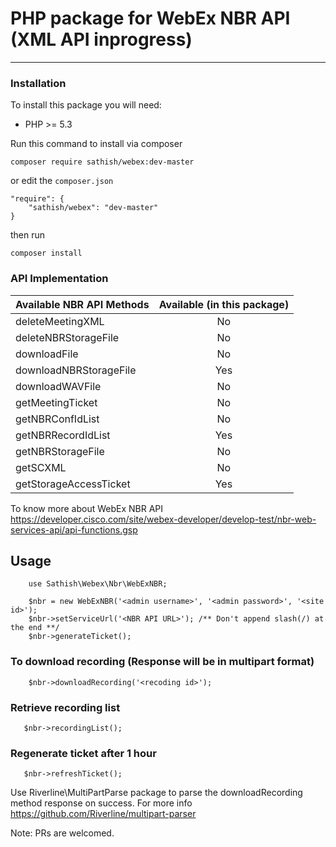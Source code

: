 # PHP package for WebEx NBR API (XML API inprogress)
----------------------------------------------------

### Installation

To install this package you will need:

 - PHP >= 5.3

Run this command to install via composer

```
composer require sathish/webex:dev-master
```

or edit the `composer.json` 

```
"require": {
    "sathish/webex": "dev-master"
}
```
then run 
```
composer install
```

### API Implementation

| Available NBR API Methods | Available (in this package) |
| --------------------------|:---------------------------:|
| deleteMeetingXML          |  No                         |
| deleteNBRStorageFile      |  No                         |
| downloadFile              |  No                         | 
| downloadNBRStorageFile    |  Yes                        | 
| downloadWAVFile           |  No                         | 
| getMeetingTicket          |  No                         | 
| getNBRConfIdList          |  No                         | 
| getNBRRecordIdList        |  Yes                        | 
| getNBRStorageFile         |  No                         | 
| getSCXML                  |  No                         | 
| getStorageAccessTicket    |  Yes                        | 

To know more about WebEx NBR API https://developer.cisco.com/site/webex-developer/develop-test/nbr-web-services-api/api-functions.gsp

## Usage

```
    use Sathish\Webex\Nbr\WebExNBR;
    
    $nbr = new WebExNBR('<admin username>', '<admin password>', '<site id>');
    $nbr->setServiceUrl('<NBR API URL>'); /** Don't append slash(/) at the end **/
    $nbr->generateTicket();
```    
### To download recording (Response will be in multipart format)

```
    $nbr->downloadRecording('<recoding id>');
```

### Retrieve recording list
 
```
   $nbr->recordingList();
```

### Regenerate ticket after 1 hour
 
```
   $nbr->refreshTicket();
```

Use Riverline\MultiPartParse package to parse the downloadRecording method response on success. For more info https://github.com/Riverline/multipart-parser

Note: PRs are welcomed.
